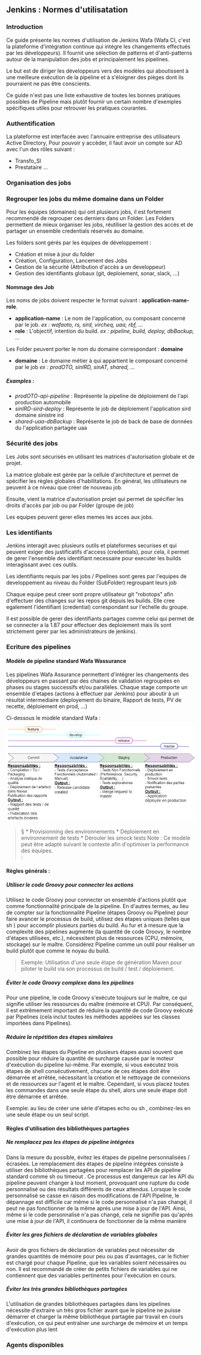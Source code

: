 ## Jenkins : Normes d'utilisatation

### Introduction
Ce guide présente les normes d'utilisation de Jenkins Wafa (Wafa CI, c'est la plateforme d'intégration continue qui intégre les changements effectués par les développeurs). Il fournit une sélection de patterns et d'anti-patterns autour de la manipulation des jobs et principalement les pipelines.

Le but est de diriger les développeurs vers des modèles qui aboutissent à une meilleure exécution de la pipeline et à s'éloigner des pièges dont ils pourraient ne pas être conscients. 

Ce guide n'est pas une liste exhaustive de toutes les bonnes pratiques possibles de Pipeline mais plutôt fournir un certain nombre d'exemples spécifiques utiles pour retrouver les pratiques courantes.


### Authentification

La plateforme est interfacée avec l'annuaire entreprise des utilisateurs Active Directory, Pour pouvoir y accèder, il faut avoir un compte sur AD avec l'un des rôles suivant :
- Transfo_SI
- Prestataire
...

### Organisation des jobs

### Regrouper les jobs du même domaine dans un Folder
 
Pour les équipes (domaines) qui ont plusieurs jobs, il est fortement recommendé de regrouper ces derniers dans un Folder.
Les Folders permettent de mieux organiser les jobs, réutiliser la gestion des accès et de partager un ensemble credentials réservés au domaine.

Les folders sont gérés par les équipes de développement :
* Création et mise à jour du folder
* Création, Configuration, Lancement des Jobs
* Gestion de la sécurité (Attribution d'accès a un developpeur)
* Gestion des identifiants globaux (git, deploiement, sonar, slack, ...)

#### Nommage des Job

Les noms de jobs doivent respecter le format suivant : __application-name-role__.
- __application-name__ : Le nom de l'application, ou composant concerné par le job. _ex : wafaoto, rs, sird, vircheq, uaa, rbf, ..._
- __role__ : L'objectif, intention du build. _ex : pipeline, build, deploy, dbBackup, ..._

Les Folder peuvent porter le nom du domaine correspondant : __domaine__
- __domaine__ : Le domaine métier à qui appartient le composant concerné par le job _ex : prodOTO, sinIRD, sinAT, shared, ..._

##### Examples :

- _prodOTO-api-pipeline_ : Représente la pipeline de déploiement de l'api production automobile
- _sinIRD-sird-deploy_ : Représente le job de déploiement l'application sird domaine sinistre ird
- _shared-uaa-dbBackup_ : Représente le job de back de base de données du l'application partagée uaa

### Sécurité des jobs

Les Jobs sont sécurisés en utilisant les matrices d'autorisation globale et de projet.

La matrice globale est gèrée par la cellule d'architecture et permet de spécifier les règles globales d'habilitations. En général, les utilisateurs ne peuvent à ce niveau que créer de nouveau job.

Ensuite, vient la matrice d'autorisation projet qui permet de spécifier les droits d'accès par job ou par Folder (groupe de job)  

Les equipes peuvent gerer elles memes les acces aux jobs. 

### Les identifiants

Jenkins interagit avec plusieurs outils et plateformes securises et qui peuvent exiger des justificatifs d'access (credentials), pour cela, il permet de gerer l'ensemble des identifiant necessaire pour executer les builds interagissant avec ces outils.

Les identifiants requis par les jobs / Pipelines sont geres par l'equipes de developpement au niveau du Folder (SubFolder) regroupant leurs job

Chaque equipe peut creer sont propre utilisateur git "robotops" afin d'effectuer des changes sur les repos git depuis les builds. Elle cree egalement l'identifiant (credential) correspondant sur l'echelle du groupe.

Il est possible de gerer des identifiants partages comme celui qui permet de se connecter a la 1.87 pour effectuer des deploiement mais ils sont strictement gerer par les administrateurs de jenkins).


### Ecriture des pipelines
#### Modèle de pipeline standard Wafa Wassurance

Les pipelines Wafa Assurance permettent d'intégrer les changements des développeurs en passant par des chaines de validation regroupées en phases ou stages successifs et/ou parallèles. Chaque stage comporte un ensemble d'etapes (actions à effectuer par Jenkins) pour aboutir à un résultat intermediaire (deployement du binaire, Rapport de tests, PV de recette, déploiement en prod, ...)

Ci-dessous le modèle standard Wafa :

![Wafa Standard Pipeline](pipeline.png)

> § 
	* Provisionning des environnements
		* Déploiement en environnement de tests
		* Dérouler les smock tests
 Note : Ce modèle peut être adapté suivant le contexte afin d'optimiser la performance des équipes.   
:

#### Règles générals :

##### Utiliser le code Groovy pour connecter les actions

Utilisez le code Groovy pour connecter un ensemble d'actions plutôt que comme fonctionnalité principale de la pipeline. En d'autres termes, au lieu de compter sur la fonctionnalité Pipeline (étapes Groovy ou Pipeline) pour faire avancer le processus de build, utilisez des étapes uniques (telles que sh ) pour accomplir plusieurs parties du build. 
Au fur et à mesure que la complexité des pipelines augmente (la quantité de code Groovy, le nombre d'étapes utilisées, etc.), nécessitent plus de ressources (CPU, mémoire, stockage) sur le maître. Considérez Pipeline comme un outil pour réaliser un build plutôt que comme le noyau du build.

> Exemple: Utilisation d'une seule étape de génération Maven pour piloter le build via son processus de build / test / déploiement.

##### Éviter le code Groovy complexe dans les pipelines 

Pour une pipeline, le code Groovy s'exécute toujours sur le maître, ce qui signifie utiliser les ressources du maître (mémoire et CPU). Par conséquent, il est extrêmement important de réduire la quantité de code Groovy exécuté par Pipelines (cela inclut toutes les méthodes appelées sur les classes importées dans Pipelines). 

##### Réduire la répétition des étapes similaires 
Combinez les étapes du Pipeline en plusieurs étapes aussi souvent que possible pour réduire la quantité de surcharge causée par le moteur d'exécution du pipeline lui-même. Par exemple, si vous exécutez trois étapes de shell consécutivement, chacune de ces étapes doit être démarrée et arrêtée, nécessitant la création et le nettoyage de connexions et de ressources sur l'agent et le maître. Cependant, si vous placez toutes les commandes dans une seule étape du shell, alors une seule étape doit être démarrée et arrêtée.

Exemple: au lieu de créer une série d'étapes echo ou sh , combinez-les en une seule étape ou un seul script.

#### Règles d'utilisation des bibliothèques partagées
##### Ne remplacez pas les étapes de pipeline intégrées 
Dans la mesure du possible, évitez les étapes de pipeline personnalisées / écrasées. Le remplacement des étapes de pipeline intégrées consiste à utiliser des bibliothèques partagées pour remplacer les API de pipeline standard comme sh ou timeout . Ce processus est dangereux car les API du pipeline peuvent changer à tout moment, provoquant une rupture du code personnalisé ou des résultats différents de ceux attendus. Lorsque le code personnalisé se casse en raison des modifications de l'API Pipeline, le dépannage est difficile car même si le code personnalisé n'a pas changé, il peut ne pas fonctionner de la même après une mise à jour de l'API. Ainsi, même si le code personnalisé n'a pas changé, cela ne signifie pas qu'après une mise à jour de l'API, il continuera de fonctionner de la même manière

##### Éviter les gros fichiers de déclaration de variables globales 

Avoir de gros fichiers de déclaration de variables peut nécessiter de grandes quantités de mémoire pour peu ou pas d'avantages, car le fichier est chargé pour chaque Pipeline, que les variables soient nécessaires ou non. Il est recommandé de créer de petits fichiers de variables qui ne contiennent que des variables pertinentes pour l'exécution en cours.

##### Éviter les très grandes bibliothèques partagées
L'utilisation de grandes bibliothèques partagées dans les pipelines nécessite d'extraire un très gros fichier avant que le pipeline ne puisse démarrer et charger la même bibliothèque partagée par travail en cours d'exécution, ce qui peut entraîner une surcharge de mémoire et un temps d'exécution plus lent


### Agents disponibles





